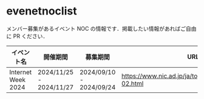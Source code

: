 # evenetnoclist
メンバー募集があるイベント NOC の情報です．掲載したい情報があればご自由に PR ください．

| イベント名         | 開催期間                | 募集期間                | URL                                                   | 備考 |
| ------------------ | ----------------------- | ----------------------- | ----------------------------------------------------- | ---- |
| Internet Week 2024 | 2024/11/25 - 2024/11/27 | 2024/09/10 - 2024/09/24 | https://www.nic.ad.jp/ja/topics/2024/20240910-02.html |      |
